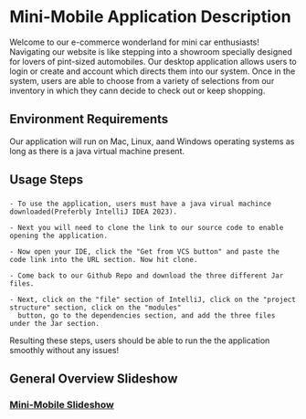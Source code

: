 # Mini-Mobile Application Description
Welcome to our e-commerce wonderland for mini car enthusiasts! Navigating our website is like stepping into a showroom specially designed for lovers of pint-sized automobiles. Our desktop application allows users to login or create and account which directs them into our system. Once in the system, users are able to choose from a variety of selections from our inventory in which they cann decide to check out or keep shopping. 
## Environment Requirements
Our application will run on Mac, Linux, aand Windows operating systems as long as there is a java virtual machine present. 
## Usage Steps
###
    - To use the application, users must have a java virual machince downloaded(Preferbly IntelliJ IDEA 2023).
    
    - Next you will need to clone the link to our source code to enable opening the application. 
    
    - Now open your IDE, click the "Get from VCS button" and paste the code link into the URL section. Now hit clone.

    - Come back to our Github Repo and download the three different Jar files.
    
    - Next, click on the "file" section of IntelliJ, click on the "project structure" section, click on the "modules" 
      button, go to the dependencies section, and add the three files under the Jar section.

Resulting these steps, users should be able to run the the application smoothly without any issues!


## General Overview Slideshow
### [Mini-Mobile Slideshow](https://kennesawedu-my.sharepoint.com/:p:/g/personal/atucke84_students_kennesaw_edu/Ea48zgzO6wZKjhaplaYV9oMBpS0C3QJO1h57zDa5maexwQ?e=oolsQo)
